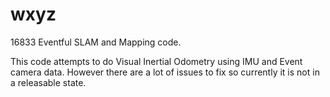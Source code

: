 # wxyz

16833 Eventful SLAM and Mapping code.

This code attempts to do Visual Inertial Odometry using IMU and Event camera data. However there are a lot of issues to fix so currently it is not in a releasable state.
